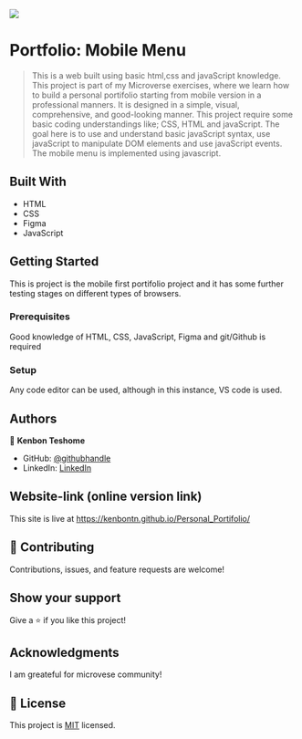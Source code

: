 ![](https://img.shields.io/badge/Microverse-blueviolet)

# Portfolio: Mobile Menu

> This is a web built using basic html,css and javaScript knowledge.
> This project is part of my Microverse exercises, where we learn how to build a personal portifolio starting from mobile version in a professional manners.
> It is designed in a simple, visual, comprehensive, and good-looking manner.
> This project require some basic coding understandings like; CSS, HTML and javaScript.
> The goal here is to use and understand basic javaScript syntax, use javaScript to manipulate DOM elements and use javaScript events.
> The mobile menu is implemented using javascript.

## Built With

- HTML
- CSS
- Figma
- JavaScript

## Getting Started

This is project is the mobile first portifolio project and it has some further testing stages on different types of browsers.

### Prerequisites

Good knowledge of HTML, CSS, JavaScript, Figma and git/Github is required

### Setup

Any code editor can be used, although in this instance, VS code is used.

## Authors

👤 **Kenbon Teshome**

- GitHub: [@githubhandle](https://github.com/KenbonTN)
- LinkedIn: [LinkedIn](https://www.linkedin.com/in/kenbon-teshome/)

## Website-link (online version link)

This site is live at https://kenbontn.github.io/Personal_Portifolio/

## 🤝 Contributing

Contributions, issues, and feature requests are welcome!

## Show your support

Give a ⭐️ if you like this project!

## Acknowledgments

I am greateful for microvese community!

## 📝 License

This project is [MIT](./LICENSE) licensed.
